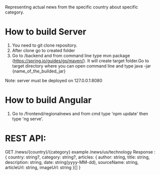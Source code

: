 Representing actual news from the specific country about specific category.

# How to build Server
1. You need to git clone repository.
2. After clone go to created folder
3. Go to /backend and from command line type mvn package (https://spring.io/guides/gs/maven/). 
   It will create target folder.Go to target directory where you can open command line and type java -jar
   {name_of_the_builded_jar}
   
Note: server must be deployed on 127.0.0.1:8080
  
# How to build Angular
1. Go to /frontend/regionalnews and from cmd type 'npm update' then type 'ng serve'.

# REST API:
GET /news/{country}/{category} example /news/us/technology
Response : 
{
 country: string?,
 category: string?,
 articles: {
 author: string,
 title: string,
 description: string,
 date: string(yyyy-MM-dd),
 sourceName: string,
 articleUrl: string,
 imageUrl: string
 }[]
}
